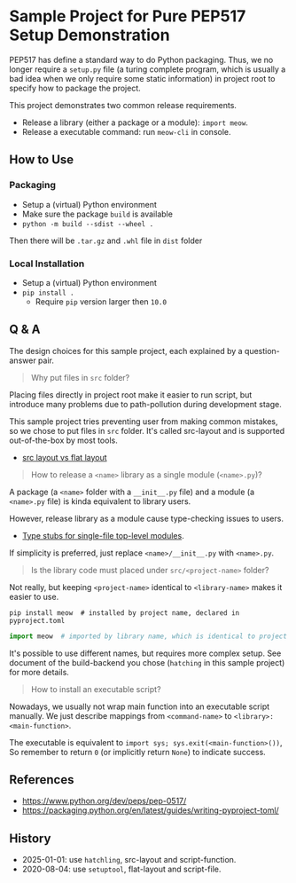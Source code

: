# Sample Project for Pure PEP517 Setup Demonstration

PEP517 has define a standard way to do Python packaging.
Thus, we no longer require a `setup.py` file (a turing complete program,
which is usually a bad idea when we only require some static information)
in project root to specify how to package the project.

This project demonstrates two common release requirements.

- Release a library (either a package or a module): `import meow`.
- Release a executable command: run `meow-cli` in console.

## How to Use

### Packaging

- Setup a (virtual) Python environment
- Make sure the package `build` is available
- `python -m build --sdist --wheel .`

Then there will be `.tar.gz` and `.whl` file in `dist` folder

### Local Installation

- Setup a (virtual) Python environment
- `pip install .`
  - Require `pip` version larger then `10.0`

## Q & A

The design choices for this sample project, each explained by
a question-answer pair.

> Why put files in `src` folder?

Placing files directly in project root make it easier to run script, but
introduce many problems due to path-pollution during development stage.

This sample project tries preventing user from making common mistakes,
so we chose to put files in `src` folder.
It's called src-layout and is supported out-of-the-box by most tools.

- [src layout vs flat layout](https://packaging.python.org/en/latest/discussions/src-layout-vs-flat-layout/)

> How to release a `<name>` library as a single module (`<name>.py`)? 

A package (a `<name>` folder with a `__init__.py` file) and
a module (a `<name>.py` file) is kinda equivalent to library users.

However, release library as a module cause type-checking issues to users.

- [Type stubs for single-file top-level modules](https://github.com/python/typing/issues/1333).

If simplicity is preferred, just replace `<name>/__init__.py` with `<name>.py`.

> Is the library code must placed under `src/<project-name>` folder?

Not really, but keeping `<project-name>` identical to `<library-name>` makes
it easier to use.

```shell
pip install meow  # installed by project name, declared in pyproject.toml
```

```python
import meow  # imported by library name, which is identical to project name
```

It's possible to use different names, but requires more complex setup.
See document of the build-backend you chose (`hatching` in this sample project)
for more details.

> How to install an executable script?

Nowadays, we usually not wrap main function into an executable script manually.
We just describe mappings from `<command-name>` to `<library>:<main-function>`.

The executable is equivalent to `import sys; sys.exit(<main-function>())`,
So remember to return `0` (or implicitly return `None`) to indicate success.


## References

- <https://www.python.org/dev/peps/pep-0517/>
- <https://packaging.python.org/en/latest/guides/writing-pyproject-toml/>

## History

- 2025-01-01: use `hatchling`, src-layout and script-function.
- 2020-08-04: use `setuptool`, flat-layout and script-file.
